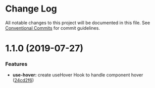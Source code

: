 # Change Log

All notable changes to this project will be documented in this file.
See [Conventional Commits](https://conventionalcommits.org) for commit guidelines.

# 1.1.0 (2019-07-27)


### Features

* **use-hover:** create useHover Hook to handle component hover ([24cd2f6](https://github.com/swarm-oc/hookstapose/commit/24cd2f6))
